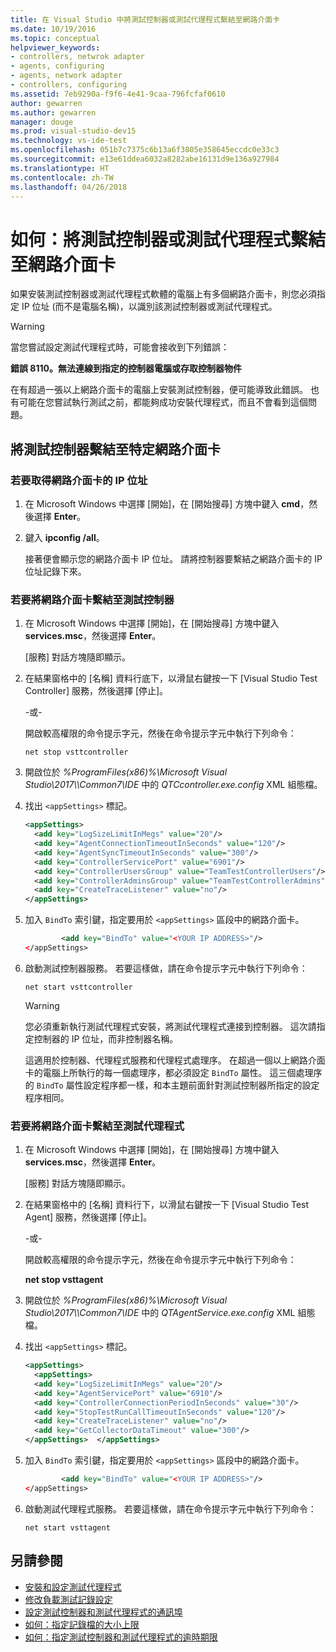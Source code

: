 ```yaml
---
title: 在 Visual Studio 中將測試控制器或測試代理程式繫結至網路介面卡
ms.date: 10/19/2016
ms.topic: conceptual
helpviewer_keywords:
- controllers, netwrok adapter
- agents, configuring
- agents, network adapter
- controllers, configuring
ms.assetid: 7eb9290a-f9f6-4e41-9caa-796fcfaf0610
author: gewarren
ms.author: gewarren
manager: douge
ms.prod: visual-studio-dev15
ms.technology: vs-ide-test
ms.openlocfilehash: 051b7c7375c6b13a6f3805e358645eccdc0e33c3
ms.sourcegitcommit: e13e61ddea6032a8282abe16131d9e136a927984
ms.translationtype: HT
ms.contentlocale: zh-TW
ms.lasthandoff: 04/26/2018
---
```

# <a name="how-to-bind-a-test-controller-or-test-agent-to-a-network-adapter"></a>如何：將測試控制器或測試代理程式繫結至網路介面卡

如果安裝測試控制器或測試代理程式軟體的電腦上有多個網路介面卡，則您必須指定 IP 位址 (而不是電腦名稱)，以識別該測試控制器或測試代理程式。

> [!WARNING]
> 當您嘗試設定測試代理程式時，可能會接收到下列錯誤：
>
> **錯誤 8110。無法連線到指定的控制器電腦或存取控制器物件**
>
> 在有超過一張以上網路介面卡的電腦上安裝測試控制器，便可能導致此錯誤。 也有可能在您嘗試執行測試之前，都能夠成功安裝代理程式，而且不會看到這個問題。

## <a name="binding-a-test-controller-to-a-specific-network-adapter"></a>將測試控制器繫結至特定網路介面卡

### <a name="to-obtain-the-ip-addresses-of-the-network-adapters"></a>若要取得網路介面卡的 IP 位址

1.  在 Microsoft Windows 中選擇 [開始]，在 [開始搜尋] 方塊中鍵入 **cmd**，然後選擇 **Enter**。

2.  鍵入 **ipconfig /all**。

     接著便會顯示您的網路介面卡 IP 位址。 請將控制器要繫結之網路介面卡的 IP 位址記錄下來。

### <a name="to-bind-a-network-adapter-to-a-test-controller"></a>若要將網路介面卡繫結至測試控制器

1.  在 Microsoft Windows 中選擇 [開始]，在 [開始搜尋] 方塊中鍵入 **services.msc**，然後選擇 **Enter**。

     [服務] 對話方塊隨即顯示。

2.  在結果窗格中的 [名稱] 資料行底下，以滑鼠右鍵按一下 [Visual Studio Test Controller] 服務，然後選擇 [停止]。

     -或-

     開啟較高權限的命令提示字元，然後在命令提示字元中執行下列命令：

     `net stop vsttcontroller`

3.  開啟位於 *%ProgramFiles(x86)%\Microsoft Visual Studio\2017\\<edition>\Common7\IDE* 中的 *QTCcontroller.exe.config* XML 組態檔。

4.  找出 `<appSettings>` 標記。

    ```xml
    <appSettings>
      <add key="LogSizeLimitInMegs" value="20"/>
      <add key="AgentConnectionTimeoutInSeconds" value="120"/>
      <add key="AgentSyncTimeoutInSeconds" value="300"/>
      <add key="ControllerServicePort" value="6901"/>
      <add key="ControllerUsersGroup" value="TeamTestControllerUsers"/>
      <add key="ControllerAdminsGroup" value="TeamTestControllerAdmins"/>
      <add key="CreateTraceListener" value="no"/>
    </appSettings>
    ```

5.  加入 `BindTo` 索引鍵，指定要用於 `<appSettings>` 區段中的網路介面卡。

    ```xml
            <add key="BindTo" value="<YOUR IP ADDRESS>"/>
    </appSettings>
    ```

6.  啟動測試控制器服務。 若要這樣做，請在命令提示字元中執行下列命令：

    `net start vsttcontroller`

    > [!WARNING]
    > 您必須重新執行測試代理程式安裝，將測試代理程式連接到控制器。 這次請指定控制器的 IP 位址，而非控制器名稱。

     這適用於控制器、代理程式服務和代理程式處理序。 在超過一個以上網路介面卡的電腦上所執行的每一個處理序，都必須設定 `BindTo` 屬性。 這三個處理序的 `BindTo` 屬性設定程序都一樣，和本主題前面針對測試控制器所指定的設定程序相同。

### <a name="to-bind-a-network-interface-card-to-a-test-agent"></a>若要將網路介面卡繫結至測試代理程式

1.  在 Microsoft Windows 中選擇 [開始]，在 [開始搜尋] 方塊中鍵入 **services.msc**，然後選擇 **Enter**。

    [服務] 對話方塊隨即顯示。

2.  在結果窗格中的 [名稱] 資料行下，以滑鼠右鍵按一下 [Visual Studio Test Agent] 服務，然後選擇 [停止]。

     -或-

     開啟較高權限的命令提示字元，然後在命令提示字元中執行下列命令：

     **net stop vsttagent**

3.  開啟位於 *%ProgramFiles(x86)%\Microsoft Visual Studio\2017\\<edition>\Common7\IDE* 中的 *QTAgentService.exe.config* XML 組態檔。

4.  找出 `<appSettings>` 標記。

    ```xml
    <appSettings>
      <appSettings>
      <add key="LogSizeLimitInMegs" value="20"/>
      <add key="AgentServicePort" value="6910"/>
      <add key="ControllerConnectionPeriodInSeconds" value="30"/>
      <add key="StopTestRunCallTimeoutInSeconds" value="120"/>
      <add key="CreateTraceListener" value="no"/>
      <add key="GetCollectorDataTimeout" value="300"/>
    </appSettings>  </appSettings>
    ```

5.  加入 `BindTo` 索引鍵，指定要用於 `<appSettings>` 區段中的網路介面卡。

    ```xml
            <add key="BindTo" value="<YOUR IP ADDRESS>"/>
    </appSettings>
    ```

6.  啟動測試代理程式服務。 若要這樣做，請在命令提示字元中執行下列命令：

    `net start vsttagent`

## <a name="see-also"></a>另請參閱

- [安裝和設定測試代理程式](../test/lab-management/install-configure-test-agents.md)
- [修改負載測試記錄設定](../test/modify-load-test-logging-settings.md)
- [設定測試控制器和測試代理程式的通訊埠](../test/configure-ports-for-test-controllers-and-test-agents.md)
- [如何：指定記錄檔的大小上限](../test/how-to-specify-the-maximum-size-for-the-log-file.md)
- [如何：指定測試控制器和測試代理程式的逾時期限](../test/how-to-specify-timeout-periods-for-test-controllers-and-test-agents.md)